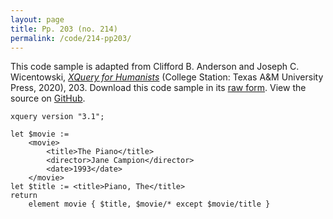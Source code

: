 ```yaml
---
layout: page
title: Pp. 203 (no. 214)
permalink: /code/214-pp203/
---
```


This code sample is adapted from Clifford B. Anderson and Joseph C. Wicentowski, 
[_XQuery for Humanists_](/) (College Station: Texas A&M University Press, 2020), 203. 
Download this code sample in its [raw form](/code/214-pp203/214-pp203.xq).
View the source on [GitHub](https://github.com/coding4humanists/xquery4humanists/blob/master/code/214-pp203/214-pp203.xq).

```xquery
xquery version "3.1";

let $movie :=
    <movie>
        <title>The Piano</title>
        <director>Jane Campion</director>
        <date>1993</date>
    </movie>
let $title := <title>Piano, The</title>
return
    element movie { $title, $movie/* except $movie/title }
```  
